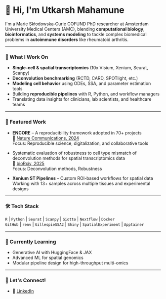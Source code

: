 # 👋 Hi, I'm Utkarsh Mahamune

I'm a Marie Skłodowska‑Curie COFUND PhD researcher at Amsterdam University Medical Centers (AMC), blending **computational biology**, **bioinformatics**, and **systems modeling** to tackle complex biomedical problems in **autoimmune disorders** like rheumatoid arthritis.

---

### 🧬 What I Work On
-  **Single-cell & spatial transcriptomics** (10x Visium, Xenium, Seurat, Scanpy)
-  **Deconvolution benchmarking** (RCTD, CARD, SPOTlight, etc.)
-  **Modeling cell behavior** using ODEs, SSA, and parameter estimation tools
-  Building **reproducible pipelines** with R, Python, and workflow managers
-  Translating data insights for clinicians, lab scientists, and healthcare teams

---

### 🚀 Featured Work
-  **ENCORE** – A reproducibility framework adopted in 70+ projects  
  📄 [Nature Communications, 2024](https://www.nature.com/articles/s41467-024-52446-8)  
   Focus: Reproducible science, digitalization, and collaborative tools

-  Systematic evaluation of robustness to cell type mismatch of deconvolution methods for spatial transcriptomics data  
  📄 [bioRxiv, 2025](https://www.biorxiv.org/content/10.1101/2025.08.12.669903v1)  
   Focus: Deconvolution methods, Robustness

-  **Xenium ST Pipelines** – Custom ROI-based workflows for spatial data  
   Working with 13+ samples across multiple tissues and experimental designs

---

### 🛠 Tech Stack

`R` | `Python` | `Seurat` | `Scanpy` | `Giotto` | `Nextflow` | `Docker`  
`GitHub` | `renv` | `GillespieSSA2` | `Shiny` | `SpatialExperiment` | `Apptainer`

---

### 🌱 Currently Learning

-  Generative AI with HuggingFace & JAX  
-  Advanced ML for spatial genomics  
-  Modular pipeline design for high-throughput multi-omics

---

### 💬 Let's Connect!

- 💼 [LinkedIn](https://www.linkedin.com/in/utkarshmahamune)
